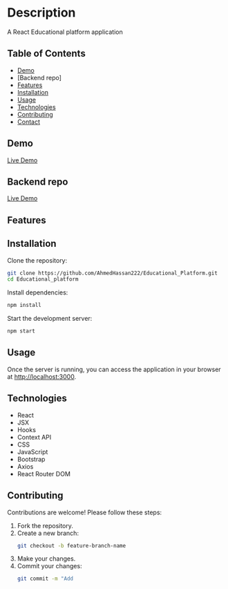 # Description

A React Educational platform application

## Table of Contents
- [Demo](#demo)
- [Backend repo]
- [Features](#features)
- [Installation](#installation)
- [Usage](#usage)
- [Technologies](#technologies)
- [Contributing](#contributing)
- [Contact](#contact)

## Demo
[Live Demo](https://ahmed-shaltout3g.github.io/Education_Paltform/)

## Backend repo
[Live Demo](https://github.com/Ahmed-Shaltout3g/Education_Platform)


## Features

## Installation

Clone the repository:
```sh
git clone https://github.com/AhmedHassan222/Educational_Platform.git
cd Educational_platform
```

Install dependencies:
```sh
npm install
```

Start the development server:
```sh
npm start
```

## Usage

Once the server is running, you can access the application in your browser at [http://localhost:3000](http://localhost:3000).

## Technologies
- React
- JSX
- Hooks
- Context API
- CSS
- JavaScript
- Bootstrap
- Axios
- React Router DOM

## Contributing

Contributions are welcome! Please follow these steps:
1. Fork the repository.
2. Create a new branch:
   ```sh
   git checkout -b feature-branch-name
   ```
3. Make your changes.
4. Commit your changes:
   ```sh
   git commit -m "Add
